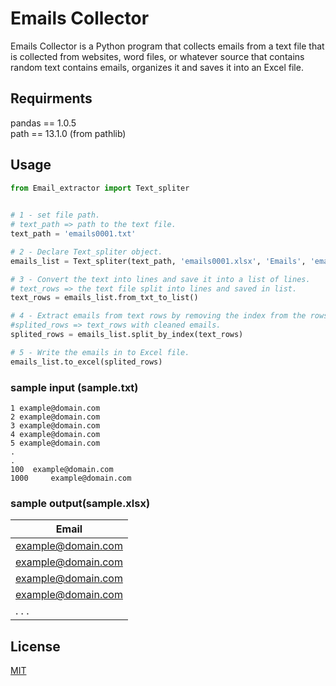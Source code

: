 # Emails Collector

Emails Collector is a Python program that collects emails from a text file that is collected from websites, word files, or whatever source that contains random text contains emails, organizes it and saves it into an Excel file.

## Requirments 
pandas == 1.0.5\
path == 13.1.0 (from pathlib)

## Usage
```python
from Email_extractor import Text_spliter
 

# 1 - set file path.
# text_path => path to the text file.
text_path = 'emails0001.txt' 

# 2 - Declare Text_spliter object.
emails_list = Text_spliter(text_path, 'emails0001.xlsx', 'Emails', 'email')

# 3 - Convert the text into lines and save it into a list of lines.
# text_rows => the text file split into lines and saved in list.
text_rows = emails_list.from_txt_to_list()

# 4 - Extract emails from text rows by removing the index from the rows.
#splited_rows => text_rows with cleaned emails.
splited_rows = emails_list.split_by_index(text_rows)

# 5 - Write the emails in to Excel file.
emails_list.to_excel(splited_rows)
```
### sample input (sample.txt)
```text
1 example@domain.com
2 example@domain.com
3 example@domain.com
4 example@domain.com
5 example@domain.com
. 
.
100  example@domain.com
1000     example@domain.com
```
### sample output(sample.xlsx)

|Email             |
|------------------|             
|example@domain.com|
|example@domain.com|
|example@domain.com|
|example@domain.com|
|. . .             |


## License
[MIT](https://choosealicense.com/licenses/mit/)
